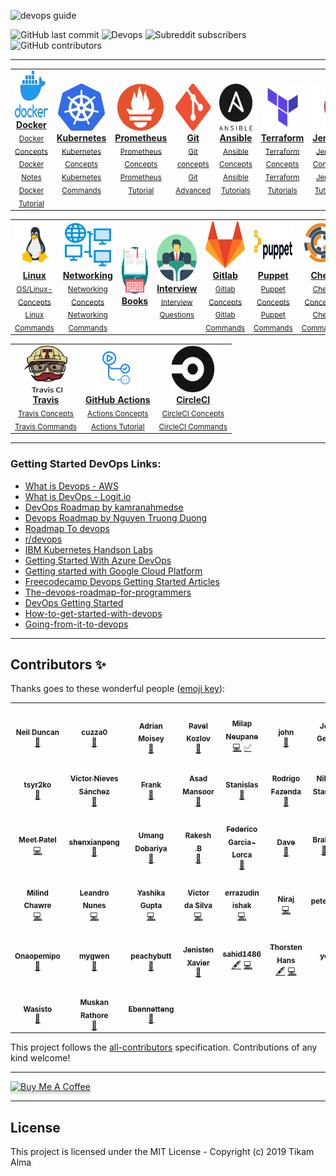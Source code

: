 

![devops guide](https://github.com/Tikam02/DevOps-Guide/blob/master/img/devops-guide.png)


![GitHub last commit](https://img.shields.io/github/last-commit/Tikam02/DevOps_Cheatsheet?style=for-the-badge)   ![Devops](https://img.shields.io/badge/Development-Operations-blue?style=for-the-badge) ![Subreddit subscribers](https://img.shields.io/reddit/subreddit-subscribers/devops?style=for-the-badge) ![GitHub contributors](https://img.shields.io/github/contributors/Tikam02/DevOps-Guide?style=for-the-badge)

<!-- <p>
		<a href="https://triplebyte.com/a/UEmYALe/d">
		<b>Looking for a job?</b> 
			<br>
			No resume needed. Just prove you can code. Take Triplebyte’s quiz 
      and go straight to final onsite interviews!
			<br>
			<div>
				<img src="https://github.com/Tikam02/DevOps-Guide/blob/master/img/logo/Triplebyte_Logo_Default.png" width="500" hieght="400"  alt="Tripblebyte" align="middle">
			</div>
		</a>
	</p>
	
	 -->
	
*******************


<center>
<table>
 <tr>
<td align="center"><a href="./Container-orchestration/Docker"><img src="img/docker.png" width="75px;" height="75px;" alt="Docker"/><br/><b>Docker</b></a><br /><sub><a href="./Container-orchestration/Docker/docker-concepts.md">Docker Concepts</a></sub><br><sub><a href="./Container-orchestration/Docker/docker-notes.md">Docker Notes</a></sub><br><sub><a href="./Container-orchestration/Docker">Docker Tutorial</a></sub></td>
     <td align="center"><a href="./Container-orchestration/kubernetes"><img src="img/logo/kubernetes.png" width="75px;" height="75px;" alt="kubernetes"/><br /><b>Kubernetes</b></a><br /><sub><a href="./Container-orchestration/kubernetes/kuber-concepts.md">Kubernetes Concepts</a></sub><br><sub><a href="./Container-orchestration/kubernetes/kubernetes-commands.md">Kubernetes Commands</a></sub></td>
    <td align="center"><a href="./observability/Prometheus"><img src="img/logo/prometheus.png" width="75px;" height="75px;" alt="Prometheus"/><br /><b>Prometheus</b></a><br /><sub><a href="./observability/Prometheus/prometheus-concepts.md">Prometheus Concepts</a></sub><br><sub><a href="./observability/Prometheus/prometheus-tutorials.md">Prometheus Tutorial</a></sub></td>
    <td align="center"><a href="./CI-CD/git"><img src="img/logo/git.png" width="90px;" height="75px;" alt="Git"/><br /><b>Git</b></a><br/><sub><a href="./CI-CD/git">Git concepts</a></sub><br><sub><a href="./CI-CD/git/git-advanced.md">Git Advanced</a></sub></td>
    <td align="center"><a href="./Infrastructure-provisioning/Ansible"><img src="img/logo/ansible.png" width="70px;" height="75px;" alt="Ansible"/><br /><b>Ansible</b></a><br /><sub><a href="./Infrastructure-provisioning/Ansible/ansible-concepts.md"> Ansible Concepts</a></sub><br><sub><a href="./Infrastructure-provisioning/Ansible/ansible-tutorials.md"> Ansible Tutorials</a></sub></td>
    <td align="center"><a href="./Infrastructure-provisioning/Terraform"><img src="img/logo/terraform.png" width="65px;" height="75px;" alt="Terraform"/><br /><b>Terraform </b></a><br /><sub><a href="./Infrastructure-provisioning/Terraform/terraform-concepts.md">Terraform Concepts</a></sub><br><sub><a href="./Infrastructure-provisioning/Terraform/terraform-tutorials.md"> Terraform Tutorials</a></sub></td>
    <td align="center"><a href="./CI-CD/jenkins"><img src="img/logo/jenkins.png" width="100x;" height="75px;" alt="Jenkins"/><br /><b>Jenkins</b></a><br /><sub><a href="./CI-CD/jenkins/jenkins-concepts.md">Jenkins Concepts</a></sub><br><sub><a href="./CI-CD/jenkins/jenkins-tutorials.md">Jenkins Tutorials</a></sub></td>
  </tr>
   
   
 </table>
</center>
   
<center>
<table>

   <tr>
    <td align="center"><a href="./OS"><img src="img/logo/linux.png" width="75x;" height="75px;" alt="Linux"/><br /><b>Linux</b></a><br /><sub><a href="./OS/os-concepts.md">OS/Linux-Concepts</a></sub><br><sub><a href="./OS/os-commands.md">Linux Commands</a></sub></td>
     <td align="center"><a href="./Networking"><img src="img/logo/network.png" width="80x;" height="75px;" alt="Networking"/><br /><b>Networking</b></a><br /><sub><a href="./Networking/networking-concepts.md">Networking Concepts</a></sub><br><sub><a href="./Networking/networking-commands.md">Networking Commands</a></sub></td>
    <td align="center"><a href="./Books"><img src="img/logo/books.png" width="80x;" height="75px;" alt="Books"/><br /><b>Books</b></a><br /><sub></td>
    <td align="center"><a href="./Interview"><img src="img/logo/interview.png" width="80x;" height="75px;" alt="Interview"/><br /><b>Interview </b></a><br /><sub><a href="./Interview/Dev-ops-Interview.md">Interview Questions</a></sub></td>
    <td align="center"><a href="./CI-CD/GitlabCi"><img src="img/logo/gitlab.png" width="80x;" height="75px;" alt="Gitlab"/><br /><b>Gitlab</b></a><br /><sub><a href="./CI-CD/GitlabCi/gitlab-concepts.md">Gitlab Concepts</a></sub><br><sub><a href="./CI-CD/GitlabCi/gitlab-commands.md">Gitlab Commands</a></sub></td>
    <td align="center"><a href="./Infrastructure-provisioning/Puppet"><img src="img/logo/puppet.png" width="100x;" height="75px;" alt="Puppet"/><br /><b>Puppet</b></a><br /><sub><a href="./Infrastructure-provisioning/Puppet/puppet-concepts.md">Puppet Concepts</a></sub><br><sub><a href="./Infrastructure-provisioning/Puppet/puppet-commands.md">Puppet Commands</a></sub></td>
    <td align="center"><a href="./Infrastructure-provisioning/Chef"><img src="img/logo/chef.jpg" width="80x;" height="75px;" alt="Chef"/><br /><b>Chef</b></a><br /><sub><a href="./Infrastructure-provisioning/Chef/chef-concepts.md">Chef Concepts</a></sub><br><sub><a href="./Infrastructure-provisioning/Chef/chef-commands.md">Chef Commands</a></sub></td>
   
  </tr>
  
 </table>
</center>

 <center>
<table>

   <tr>
    <td align="center"><a href="./CI-CD/TravisCi"><img src="img/logo/travisci.png" width="70x;" height="75px;" alt="Gitlab"/><br /><b>Travis</b></a><br /><sub><a href="./CI-CD/TravisCi/travis-concepts.md">Travis Concepts</a></sub><br><sub><a href="./CI-CD/TravisCi/travis-commands.md">Travis Commands</a></sub></td>
    <td align="center"><a href="./CI-CD/Actions"><img src="img/logo/actions.png" width="75x;" height="75px;" alt="Actions"/><br /><b>GitHub Actions</b></a><br /><sub><a href="./CI-CD/Actions/github-actions-concepts.md">Actions Concepts</a></sub><br><sub><a href="./CI-CD/Actions/github-actions-tutorial.md">Actions Tutorial</a></sub></td>
    <td align="center"><a href="./CI-CD/CircleCI"><img src="img/logo/circleci.png" width="70x;" height="75px;" alt="CircleCI"/><br /><b>CircleCI</b></a><br /><sub><a href="./CI-CD/CircleCI/circleci-concepts.md">CircleCI Concepts</a></sub><br><sub><a href="./CI-CD/CircleCI/circleci-commands.md">CircleCI Commands</a></sub></td>
  </tr>
  
 </table>
</center>








********************


### Getting Started DevOps Links:

- [What is Devops - AWS](https://aws.amazon.com/devops/what-is-devops/)
- [What is DevOps - Logit.io](https://logit.io/blog/post/what-is-devops)
- [DevOps Roadmap by kamranahmedse](https://github.com/kamranahmedse/developer-roadmap/blob/master/img/devops.png)
- [Devops Roadmap by Nguyen Truong Duong](https://github.com/raycad/devops-roadmap)
- [Roadmap To devops](https://medium.com/faun/the-roadmap-to-become-a-devops-dude-from-server-to-serverless-dd97420f640e)
- [r/devops](https://www.reddit.com/r/devops/)
- [IBM Kubernetes Handson Labs](https://github.com/IBM/kube101/tree/master/workshop)
- [Getting Started With Azure DevOps](https://github.com/microsoft/azuredevopslabs)
- [Getting started with Google Cloud Platform](https://cloud.google.com/gcp/getting-started/)
- [Freecodecamp Devops Getting Started Articles](https://www.freecodecamp.org/news/tag/devops/)
- [The-devops-roadmap-for-programmers](https://dzone.com/articles/the-devops-roadmap-for-programmers)
- [DevOps Getting Started](https://medium.com/@devfire/how-to-become-a-devops-engineer-in-six-months-or-less-366097df7737)
- [How-to-get-started-with-devops](https://dev.to/liquid_chickens/how-to-get-started-with-devops)
- [Going-from-it-to-devops](https://medium.com/better-programming/going-from-it-to-devops-996192520331)
  
**************************


## Contributors ✨

Thanks goes to these wonderful people ([emoji key](https://allcontributors.org/docs/en/emoji-key)):

<!-- ALL-CONTRIBUTORS-LIST:START - Do not remove or modify this section -->
<!-- prettier-ignore-start -->
<!-- markdownlint-disable -->
<table>
  <tr>
    <td align="center"><a href="http://www.ghostwheel.co.uk"><img src="https://avatars0.githubusercontent.com/u/652579?v=4" width="100px;" alt=""/><br /><sub><b>Neil Duncan</b></sub></a><br /><a href="https://github.com/Tikam02/DevOps-Guide/commits?author=neilduncan" title="Documentation">📖</a></td>
    <td align="center"><a href="https://github.com/cuzza0"><img src="https://avatars0.githubusercontent.com/u/8264053?v=4" width="100px;" alt=""/><br /><sub><b>cuzza0</b></sub></a><br /><a href="https://github.com/Tikam02/DevOps-Guide/commits?author=cuzza0" title="Documentation">📖</a></td>
    <td align="center"><a href="https://adrianmoisey.gitlab.com/"><img src="https://avatars3.githubusercontent.com/u/736329?v=4" width="100px;" alt=""/><br /><sub><b>Adrian Moisey</b></sub></a><br /><a href="https://github.com/Tikam02/DevOps-Guide/commits?author=adrianmoisey" title="Documentation">📖</a></td>
    <td align="center"><a href="https://github.com/Win32Sector"><img src="https://avatars3.githubusercontent.com/u/7781383?v=4" width="100px;" alt=""/><br /><sub><b>Pavel Kozlov</b></sub></a><br /><a href="#question-Win32Sector" title="Answering Questions">💬</a></td>
    <td align="center"><a href="https://github.com/milap-neupane"><img src="https://avatars0.githubusercontent.com/u/2145263?v=4" width="100px;" alt=""/><br /><sub><b>Milap Neupane</b></sub></a><br /><a href="https://github.com/Tikam02/DevOps-Guide/commits?author=milap-neupane" title="Code">💻</a> <a href="#tutorial-milap-neupane" title="Tutorials">✅</a></td>
    <td align="center"><a href="https://johnoctubre.me/"><img src="https://avatars0.githubusercontent.com/u/1725315?v=4" width="100px;" alt=""/><br /><sub><b>john</b></sub></a><br /><a href="https://github.com/Tikam02/DevOps-Guide/commits?author=johnoct" title="Documentation">📖</a></td>
    <td align="center"><a href="https://www.linkedin.com/in/jobin-george-364bbb127/"><img src="https://avatars0.githubusercontent.com/u/26024383?v=4" width="100px;" alt=""/><br /><sub><b>Jobin George</b></sub></a><br /><a href="https://github.com/Tikam02/DevOps-Guide/commits?author=jobintweets" title="Documentation">📖</a></td>
  </tr>
  <tr>
    <td align="center"><a href="https://github.com/tsyr2ko"><img src="https://avatars3.githubusercontent.com/u/344274?v=4" width="100px;" alt=""/><br /><sub><b>tsyr2ko</b></sub></a><br /><a href="https://github.com/Tikam02/DevOps-Guide/commits?author=tsyr2ko" title="Documentation">📖</a></td>
    <td align="center"><a href="https://twitter.com/VictorNS69"><img src="https://avatars2.githubusercontent.com/u/10101065?v=4" width="100px;" alt=""/><br /><sub><b>Víctor Nieves Sánchez</b></sub></a><br /><a href="https://github.com/Tikam02/DevOps-Guide/commits?author=VictorNS69" title="Documentation">📖</a></td>
    <td align="center"><a href="https://blog.acropanda.top/"><img src="https://avatars1.githubusercontent.com/u/25024102?v=4" width="100px;" alt=""/><br /><sub><b>Frank</b></sub></a><br /><a href="https://github.com/Tikam02/DevOps-Guide/commits?author=acrofrank" title="Documentation">📖</a></td>
    <td align="center"><a href="https://medium.com/@asadmansoor"><img src="https://avatars0.githubusercontent.com/u/7865693?v=4" width="100px;" alt=""/><br /><sub><b>Asad Mansoor</b></sub></a><br /><a href="https://github.com/Tikam02/DevOps-Guide/commits?author=asadmansr" title="Documentation">📖</a></td>
    <td align="center"><a href="https://angristan.xyz"><img src="https://avatars1.githubusercontent.com/u/11699655?v=4" width="100px;" alt=""/><br /><sub><b>Stanislas</b></sub></a><br /><a href="https://github.com/Tikam02/DevOps-Guide/commits?author=angristan" title="Documentation">📖</a></td>
    <td align="center"><a href="https://www.linkedin.com/in/rodrigofazenda/"><img src="https://avatars2.githubusercontent.com/u/12849476?v=4" width="100px;" alt=""/><br /><sub><b>Rodrigo Fazenda</b></sub></a><br /><a href="https://github.com/Tikam02/DevOps-Guide/commits?author=rodrigofazenda" title="Documentation">📖</a></td>
    <td align="center"><a href="https://github.com/nkstanchev"><img src="https://avatars0.githubusercontent.com/u/22329266?v=4" width="100px;" alt=""/><br /><sub><b>Nikolay Stanchev</b></sub></a><br /><a href="https://github.com/Tikam02/DevOps-Guide/commits?author=nkstanchev" title="Documentation">📖</a></td>
  </tr>
  <tr>
    <td align="center"><a href="https://github.com/meet59patel"><img src="https://avatars2.githubusercontent.com/u/45785817?v=4" width="100px;" alt=""/><br /><sub><b>Meet Patel</b></sub></a><br /><a href="https://github.com/Tikam02/DevOps-Guide/commits?author=meet59patel" title="Code">💻</a></td>
    <td align="center"><a href="https://shenxianpeng.github.io"><img src="https://avatars1.githubusercontent.com/u/3353385?v=4" width="100px;" alt=""/><br /><sub><b>shenxianpeng</b></sub></a><br /><a href="https://github.com/Tikam02/DevOps-Guide/commits?author=shenxianpeng" title="Documentation">📖</a></td>
    <td align="center"><a href="https://github.com/Umang2002"><img src="https://avatars3.githubusercontent.com/u/56287922?v=4" width="100px;" alt=""/><br /><sub><b>Umang Dobariya</b></sub></a><br /><a href="https://github.com/Tikam02/DevOps-Guide/commits?author=Umang2002" title="Documentation">📖</a></td>
    <td align="center"><a href="https://github.com/Revenge-Rakesh"><img src="https://avatars2.githubusercontent.com/u/36032275?v=4" width="100px;" alt=""/><br /><sub><b>Rakesh .B</b></sub></a><br /><a href="https://github.com/Tikam02/DevOps-Guide/commits?author=Revenge-Rakesh" title="Documentation">📖</a></td>
    <td align="center"><a href="https://github.com/fedGL"><img src="https://avatars3.githubusercontent.com/u/30448072?v=4" width="100px;" alt=""/><br /><sub><b>Federico Garcia-Lorca</b></sub></a><br /><a href="https://github.com/Tikam02/DevOps-Guide/commits?author=fedGL" title="Documentation">📖</a></td>
    <td align="center"><a href="https://github.com/kawaiipantsu"><img src="https://avatars0.githubusercontent.com/u/12233528?v=4" width="100px;" alt=""/><br /><sub><b>Dave</b></sub></a><br /><a href="https://github.com/Tikam02/DevOps-Guide/commits?author=kawaiipantsu" title="Documentation">📖</a></td>
    <td align="center"><a href="https://listout.github.io/mysite/"><img src="https://avatars1.githubusercontent.com/u/66715002?v=4" width="100px;" alt=""/><br /><sub><b>Brahmajit</b></sub></a><br /><a href="https://github.com/Tikam02/DevOps-Guide/commits?author=listout" title="Documentation">📖</a> <a href="https://github.com/Tikam02/DevOps-Guide/commits?author=listout" title="Code">💻</a></td>
  </tr>
  <tr>
    <td align="center"><a href="https://milindchawre.github.io/"><img src="https://avatars0.githubusercontent.com/u/21288765?v=4" width="100px;" alt=""/><br /><sub><b>Milind Chawre</b></sub></a><br /><a href="https://github.com/Tikam02/DevOps-Guide/commits?author=milindchawre" title="Code">💻</a></td>
    <td align="center"><a href="http://lnfnunes.com.br"><img src="https://avatars1.githubusercontent.com/u/2450417?v=4" width="100px;" alt=""/><br /><sub><b>Leandro Nunes</b></sub></a><br /><a href="https://github.com/Tikam02/DevOps-Guide/commits?author=lnfnunes" title="Code">💻</a></td>
    <td align="center"><a href="https://github.com/creativeyashi"><img src="https://avatars2.githubusercontent.com/u/56039343?v=4" width="100px;" alt=""/><br /><sub><b>Yashika Gupta</b></sub></a><br /><a href="https://github.com/Tikam02/DevOps-Guide/commits?author=creativeyashi" title="Code">💻</a></td>
    <td align="center"><a href="https://www.linkedin.com/in/victor-da-silva-a75951138/"><img src="https://avatars3.githubusercontent.com/u/40555247?v=4" width="100px;" alt=""/><br /><sub><b>Victor da Silva</b></sub></a><br /><a href="https://github.com/Tikam02/DevOps-Guide/commits?author=VictordaSiIva" title="Code">💻</a></td>
    <td align="center"><a href="https://github.com/errazudin"><img src="https://avatars2.githubusercontent.com/u/539687?v=4" width="100px;" alt=""/><br /><sub><b>errazudin ishak</b></sub></a><br /><a href="https://github.com/Tikam02/DevOps-Guide/commits?author=errazudin" title="Code">💻</a></td>
    <td align="center"><a href="https://github.com/waniniraj"><img src="https://avatars0.githubusercontent.com/u/20483354?v=4" width="100px;" alt=""/><br /><sub><b>Niraj</b></sub></a><br /><a href="https://github.com/Tikam02/DevOps-Guide/commits?author=waniniraj" title="Code">💻</a></td>
    <td align="center"><a href="https://github.com/petemadis"><img src="https://avatars1.githubusercontent.com/u/44151476?v=4" width="100px;" alt=""/><br /><sub><b>petemadis</b></sub></a><br /><a href="https://github.com/Tikam02/DevOps-Guide/commits?author=petemadis" title="Documentation">📖</a></td>
  </tr>
  <tr>
    <td align="center"><a href="http://onaopewapo.wordpress.com"><img src="https://avatars1.githubusercontent.com/u/64684770?v=4" width="100px;" alt=""/><br /><sub><b>Onaopemipo</b></sub></a><br /><a href="https://github.com/Tikam02/DevOps-Guide/commits?author=Onaope" title="Documentation">📖</a></td>
    <td align="center"><a href="https://github.com/mygwen"><img src="https://avatars2.githubusercontent.com/u/56973180?v=4" width="100px;" alt=""/><br /><sub><b>mygwen</b></sub></a><br /><a href="https://github.com/Tikam02/DevOps-Guide/commits?author=mygwen" title="Documentation">📖</a></td>
    <td align="center"><a href="https://github.com/cjjp-sushi"><img src="https://avatars2.githubusercontent.com/u/44535517?v=4" width="100px;" alt=""/><br /><sub><b>peachybutt</b></sub></a><br /><a href="https://github.com/Tikam02/DevOps-Guide/commits?author=cjjp-sushi" title="Documentation">📖</a></td>
    <td align="center"><a href="https://github.com/jenistenxavier"><img src="https://avatars1.githubusercontent.com/u/43406772?v=4" width="100px;" alt=""/><br /><sub><b>Jenisten Xavier</b></sub></a><br /><a href="https://github.com/Tikam02/DevOps-Guide/commits?author=jenistenxavier" title="Documentation">📖</a></td>
    <td align="center"><a href="https://github.com/sahid1486"><img src="https://avatars1.githubusercontent.com/u/60508279?v=4" width="100px;" alt=""/><br /><sub><b>sahid1486</b></sub></a><br /><a href="#content-sahid1486" title="Content">🖋</a> <a href="https://github.com/Tikam02/DevOps-Guide/commits?author=sahid1486" title="Code">💻</a></td>
    <td align="center"><a href="https://thorsten-hans.com"><img src="https://avatars0.githubusercontent.com/u/357884?v=4" width="100px;" alt=""/><br /><sub><b>Thorsten Hans</b></sub></a><br /><a href="#content-ThorstenHans" title="Content">🖋</a> <a href="https://github.com/Tikam02/DevOps-Guide/commits?author=ThorstenHans" title="Code">💻</a></td>
    <td align="center"><a href="https://github.com/yenyl"><img src="https://avatars1.githubusercontent.com/u/57047995?v=4" width="100px;" alt=""/><br /><sub><b>yenyl</b></sub></a><br /><a href="https://github.com/Tikam02/DevOps-Guide/commits?author=yenyl" title="Documentation">📖</a></td>
  </tr>
  <tr>
    <td align="center"><a href="https://github.com/tiramisubliss"><img src="https://avatars2.githubusercontent.com/u/17046296?v=4" width="100px;" alt=""/><br /><sub><b>Wasisto</b></sub></a><br /><a href="https://github.com/Tikam02/DevOps-Guide/commits?author=tiramisubliss" title="Documentation">📖</a></td>
    <td align="center"><a href="https://github.com/Sakura74"><img src="https://avatars0.githubusercontent.com/u/62328534?v=4" width="100px;" alt=""/><br /><sub><b>Muskan Rathore</b></sub></a><br /><a href="https://github.com/Tikam02/DevOps-Guide/commits?author=Sakura74" title="Documentation">📖</a></td>
    <td align="center"><a href="https://github.com/Ebennetteng"><img src="https://avatars0.githubusercontent.com/u/60264726?v=4" width="100px;" alt=""/><br /><sub><b>Ebennetteng</b></sub></a><br /><a href="https://github.com/Tikam02/DevOps-Guide/commits?author=Ebennetteng" title="Documentation">📖</a></td>
  </tr>
</table>

<!-- markdownlint-enable -->
<!-- prettier-ignore-end -->
<!-- ALL-CONTRIBUTORS-LIST:END -->

This project follows the [all-contributors](https://github.com/all-contributors/all-contributors) specification. Contributions of any kind welcome!

********************************************
<a href="https://www.buymeacoffee.com/95jwDkC" target="_blank"><img src="https://www.buymeacoffee.com/assets/img/custom_images/orange_img.png" alt="Buy Me A Coffee" style="height: 41px !important;width: 174px !important;box-shadow: 0px 3px 2px 0px rgba(190, 190, 190, 0.5) !important;-webkit-box-shadow: 0px 3px 2px 0px rgba(190, 190, 190, 0.5) !important;" ></a>
*********************************************
## License

This project is licensed under the MIT License - Copyright (c) 2019 Tikam Alma
